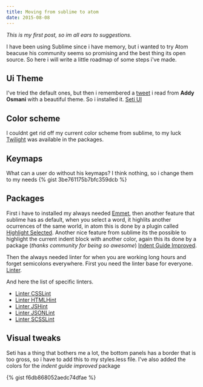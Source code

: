 ```yaml
---
title: Moving from sublime to atom
date: 2015-08-08
---
```


*This is my first post, so im all ears to suggestions.*

I have been using Sublime since i have memory, but i wanted to try Atom beacuse his community seems so promising and the best thing its open source. So here i will write a little roadmap of some steps i've made.

## Ui Theme
I've tried the default ones, but then i remembered a [tweet](https://twitter.com/addyosmani/status/527844932812152832) i read from **Addy Osmani** with a beautiful theme. So i installed it. [Seti UI](https://atom.io/themes/seti-ui)

## Color scheme
I couldnt get rid off my current color scheme from sublime, to my luck [Twilight](https://atom.io/themes/twilight) was available in the packages.

## Keymaps
What can a user do without his keymaps? I think nothing, so i change them to my needs
{% gist 3be761175b7bfc359dcb %}

## Packages
First i have to installed my always needed [Emmet](https://atom.io/packages/emmet), then another feature that sublime has as default, when you select a word, it highlits another ocurrences of the same world, in atom this is done by a plugin called [Highlight Selected](https://atom.io/packages/highlight-selected). Another nice feature from sublime its the possible to highlight the current indent block with another color, again this its done by a package (*thanks community for being so awesome*) [Indent Guide Improved](https://atom.io/packages/indent-guide-improved).

Then the always needed linter for when you are working long hours and forget semicolons everywhere. First you need the linter base for everyone. [Linter](https://atom.io/packages/linter).

And here the list of specific linters.

* [Linter CSSLint](https://atom.io/packages/linter-csslint)
* [Linter HTMLHint](https://atom.io/packages/linter-htmlhint)
* [Linter JSHint](https://atom.io/packages/linter-jshint)
* [Linter JSONLint](https://atom.io/packages/linter-jsonlint)
* [Linter SCSSLint](https://atom.io/packages/linter-scss-lint)

## Visual tweaks
Seti has a thing that bothers me a lot, the bottom panels has a border that is too gross, so i have to add this to my styles.less file. I've also added the colors for the *indent guide improved* package

{% gist f6db868052aedc74dfae %}

